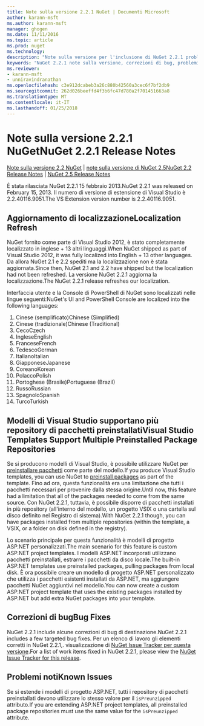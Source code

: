 ```yaml
---
title: Note sulla versione 2.2.1 NuGet | Documenti Microsoft
author: karann-msft
ms.author: karann-msft
manager: ghogen
ms.date: 11/11/2016
ms.topic: article
ms.prod: nuget
ms.technology: 
description: "Note sulla versione per l'inclusione di NuGet 2.2.1 problemi noti, correzioni di bug, le funzionalità aggiunte e dcr."
keywords: "NuGet 2.2.1 note sulla versione, correzioni di bug, problemi noti, aggiunta di funzionalità, eseguire"
ms.reviewer:
- karann-msft
- unniravindranathan
ms.openlocfilehash: c3e912dcabeb3a26c880b42560a3cec6f7bf2db9
ms.sourcegitcommit: 262d026beeffd4f3b6fc47d780a2f701451663a8
ms.translationtype: MT
ms.contentlocale: it-IT
ms.lasthandoff: 01/25/2018
---
```

# <a name="nuget-221-release-notes"></a><span data-ttu-id="3a936-104">Note sulla versione 2.2.1 NuGet</span><span class="sxs-lookup"><span data-stu-id="3a936-104">NuGet 2.2.1 Release Notes</span></span>

<span data-ttu-id="3a936-105">[Note sulla versione 2.2 NuGet](../release-notes/nuget-2.2.md) | [note sulla versione di NuGet 2.5](../release-notes/nuget-2.5.md)</span><span class="sxs-lookup"><span data-stu-id="3a936-105">[NuGet 2.2 Release Notes](../release-notes/nuget-2.2.md) | [NuGet 2.5 Release Notes](../release-notes/nuget-2.5.md)</span></span>

<span data-ttu-id="3a936-106">È stata rilasciata NuGet 2.2.1 15 febbraio 2013.</span><span class="sxs-lookup"><span data-stu-id="3a936-106">NuGet 2.2.1 was released on February 15, 2013.</span></span>  <span data-ttu-id="3a936-107">Il numero di versione di estensione di Visual Studio è 2.2.40116.9051.</span><span class="sxs-lookup"><span data-stu-id="3a936-107">The VS Extension version number is 2.2.40116.9051.</span></span>

## <a name="localization-refresh"></a><span data-ttu-id="3a936-108">Aggiornamento di localizzazione</span><span class="sxs-lookup"><span data-stu-id="3a936-108">Localization Refresh</span></span>
<span data-ttu-id="3a936-109">NuGet fornito come parte di Visual Studio 2012, è stato completamente localizzato in inglese + 13 altri linguaggi.</span><span class="sxs-lookup"><span data-stu-id="3a936-109">When NuGet shipped as part of Visual Studio 2012, it was fully localized into English + 13 other languages.</span></span>  <span data-ttu-id="3a936-110">Da allora NuGet 2.1 e 2.2 spediti ma la localizzazione non è stata aggiornata.</span><span class="sxs-lookup"><span data-stu-id="3a936-110">Since then, NuGet 2.1 and 2.2 have shipped but the localization had not been refreshed.</span></span>  <span data-ttu-id="3a936-111">La versione NuGet 2.2.1 aggiorna la localizzazione.</span><span class="sxs-lookup"><span data-stu-id="3a936-111">The NuGet 2.2.1 release refreshes our localization.</span></span>

<span data-ttu-id="3a936-112">Interfaccia utente e la Console di PowerShell di NuGet sono localizzati nelle lingue seguenti:</span><span class="sxs-lookup"><span data-stu-id="3a936-112">NuGet's UI and PowerShell Console are localized into the following languages:</span></span>

1. <span data-ttu-id="3a936-113">Cinese (semplificato)</span><span class="sxs-lookup"><span data-stu-id="3a936-113">Chinese (Simplified)</span></span>
1. <span data-ttu-id="3a936-114">Cinese (tradizionale)</span><span class="sxs-lookup"><span data-stu-id="3a936-114">Chinese (Traditional)</span></span>
1. <span data-ttu-id="3a936-115">Ceco</span><span class="sxs-lookup"><span data-stu-id="3a936-115">Czech</span></span>
1. <span data-ttu-id="3a936-116">Inglese</span><span class="sxs-lookup"><span data-stu-id="3a936-116">English</span></span>
1. <span data-ttu-id="3a936-117">Francese</span><span class="sxs-lookup"><span data-stu-id="3a936-117">French</span></span>
1. <span data-ttu-id="3a936-118">Tedesco</span><span class="sxs-lookup"><span data-stu-id="3a936-118">German</span></span>
1. <span data-ttu-id="3a936-119">Italiano</span><span class="sxs-lookup"><span data-stu-id="3a936-119">Italian</span></span>
1. <span data-ttu-id="3a936-120">Giapponese</span><span class="sxs-lookup"><span data-stu-id="3a936-120">Japanese</span></span>
1. <span data-ttu-id="3a936-121">Coreano</span><span class="sxs-lookup"><span data-stu-id="3a936-121">Korean</span></span>
1. <span data-ttu-id="3a936-122">Polacco</span><span class="sxs-lookup"><span data-stu-id="3a936-122">Polish</span></span>
1. <span data-ttu-id="3a936-123">Portoghese (Brasile)</span><span class="sxs-lookup"><span data-stu-id="3a936-123">Portuguese (Brazil)</span></span>
1. <span data-ttu-id="3a936-124">Russo</span><span class="sxs-lookup"><span data-stu-id="3a936-124">Russian</span></span>
1. <span data-ttu-id="3a936-125">Spagnolo</span><span class="sxs-lookup"><span data-stu-id="3a936-125">Spanish</span></span>
1. <span data-ttu-id="3a936-126">Turco</span><span class="sxs-lookup"><span data-stu-id="3a936-126">Turkish</span></span>

## <a name="visual-studio-templates-support-multiple-preinstalled-package-repositories"></a><span data-ttu-id="3a936-127">Modelli di Visual Studio supportano più repository di pacchetti preinstallati</span><span class="sxs-lookup"><span data-stu-id="3a936-127">Visual Studio Templates Support Multiple Preinstalled Package Repositories</span></span>
<span data-ttu-id="3a936-128">Se si producono modelli di Visual Studio, è possibile utilizzare NuGet per [preinstallare pacchetti](../visual-studio-extensibility/visual-studio-templates.md) come parte del modello.</span><span class="sxs-lookup"><span data-stu-id="3a936-128">If you produce Visual Studio templates, you can use NuGet to [preinstall packages](../visual-studio-extensibility/visual-studio-templates.md) as part of the template.</span></span>  <span data-ttu-id="3a936-129">Fino ad ora, questa funzionalità era una limitazione che tutti i pacchetti necessari per provenire dalla stessa origine.</span><span class="sxs-lookup"><span data-stu-id="3a936-129">Until now, this feature had a limitation that all of the packages needed to come from the same source.</span></span>  <span data-ttu-id="3a936-130">Con NuGet 2.2.1, tuttavia, è possibile disporre di pacchetti installati in più repository (all'interno del modello, un progetto VSIX o una cartella sul disco definito nel Registro di sistema).</span><span class="sxs-lookup"><span data-stu-id="3a936-130">With NuGet 2.2.1 though, you can have packages installed from multiple repositories (within the template, a VSIX, or a folder on disk defined in the registry).</span></span>

<span data-ttu-id="3a936-131">Lo scenario principale per questa funzionalità è modelli di progetto ASP.NET personalizzati.</span><span class="sxs-lookup"><span data-stu-id="3a936-131">The main scenario for this feature is custom ASP.NET project templates.</span></span>  <span data-ttu-id="3a936-132">I modelli ASP.NET incorporati utilizzano pacchetti preinstallati, estrarre i pacchetti da disco locale.</span><span class="sxs-lookup"><span data-stu-id="3a936-132">The built-in ASP.NET templates use preinstalled packages, pulling packages from local disk.</span></span>  <span data-ttu-id="3a936-133">È ora possibile creare un modello di progetto ASP.NET personalizzato che utilizza i pacchetti esistenti installati da ASP.NET, ma aggiungere pacchetti NuGet aggiuntivi nel modello.</span><span class="sxs-lookup"><span data-stu-id="3a936-133">You can now create a custom ASP.NET project template that uses the existing packages installed by ASP.NET but add extra NuGet packages into your template.</span></span>

## <a name="bug-fixes"></a><span data-ttu-id="3a936-134">Correzioni di bug</span><span class="sxs-lookup"><span data-stu-id="3a936-134">Bug Fixes</span></span>
<span data-ttu-id="3a936-135">NuGet 2.2.1 include alcune correzioni di bug di destinazione.</span><span class="sxs-lookup"><span data-stu-id="3a936-135">NuGet 2.2.1 includes a few targeted bug fixes.</span></span> <span data-ttu-id="3a936-136">Per un elenco di lavoro gli elementi corretti in NuGet 2.2.1,. visualizzazione di [NuGet Issue Tracker per questa versione](http://nuget.codeplex.com/workitem/list/advanced?keyword=&status=Closed&type=All&priority=All&release=NuGet%202.2.1&assignedTo=All&component=All&sortField=LastUpdatedDate&sortDirection=Descending&page=0).</span><span class="sxs-lookup"><span data-stu-id="3a936-136">For a list of work items fixed in NuGet 2.2.1, please view the [NuGet Issue Tracker for this release](http://nuget.codeplex.com/workitem/list/advanced?keyword=&status=Closed&type=All&priority=All&release=NuGet%202.2.1&assignedTo=All&component=All&sortField=LastUpdatedDate&sortDirection=Descending&page=0).</span></span>


## <a name="known-issues"></a><span data-ttu-id="3a936-137">Problemi noti</span><span class="sxs-lookup"><span data-stu-id="3a936-137">Known Issues</span></span>

<span data-ttu-id="3a936-138">Se si estende i modelli di progetto ASP.NET, tutti i repository di pacchetti preinstallati devono utilizzare lo stesso valore per il `isPreunzipped` attributo.</span><span class="sxs-lookup"><span data-stu-id="3a936-138">If you are extending ASP.NET project templates, all preinstalled package repositories must use the same value for the `isPreunzipped` attribute.</span></span>
